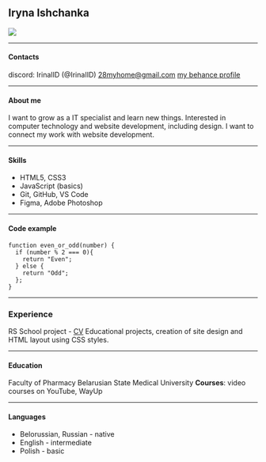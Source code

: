 ## Iryna Ishchanka

![](https://cdn0.iconfinder.com/data/icons/data-science-1-4/66/70-128.png)

---

#### Contacts
discord: IrinaIID (@IrinaIID)
28myhome@gmail.com
[my behance profile](https://www.behance.net/irinaishchenko)

---

#### About me
I want to grow as a IT specialist and learn new things. Interested in computer technology and website development, including design. I want to connect my work with website development.

---

#### Skills
* HTML5, CSS3
* JavaScript (basics)
* Git, GitHub, VS Code
* Figma, Adobe Photoshop

---

#### Code example
```
function even_or_odd(number) {
  if (number % 2 === 0){
    return "Even";
  } else {
    return "Odd";
  };
}

```
---

### Experience
RS School project - [CV](https://github.com/IrinaIID/rsschool-cv)
Educational projects, creation of site design and HTML layout using CSS styles.

---

#### Education
Faculty of Pharmacy
Belarusian State Medical University
**Courses**: video courses on YouTube, WayUp
 
---

#### Languages
* Belorussian, Russian - native
* English - intermediate
* Polish - basic